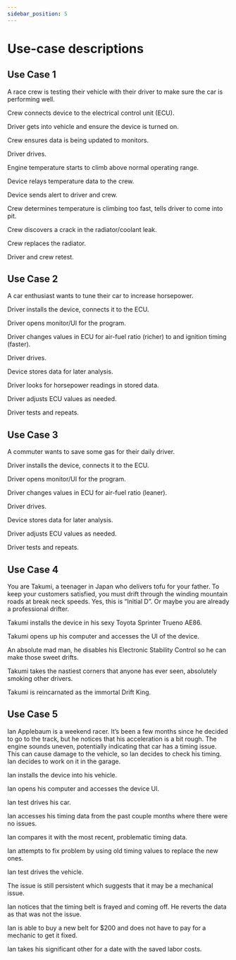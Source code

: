 ```yaml
---
sidebar_position: 5
---
```


# Use-case descriptions

## Use Case 1 

A race crew is testing their vehicle with their driver to make sure the car is performing well. 

Crew connects device to the electrical control unit (ECU). 

Driver gets into vehicle and ensure the device is turned on. 

Crew ensures data is being updated to monitors. 

Driver drives. 

Engine temperature starts to climb above normal operating range. 

Device relays temperature data to the crew. 

Device sends alert to driver and crew. 

Crew determines temperature is climbing too fast, tells driver to come into pit. 

Crew discovers a crack in the radiator/coolant leak. 

Crew replaces the radiator. 

Driver and crew retest. 

 

## Use Case 2 

A car enthusiast wants to tune their car to increase horsepower. 

Driver installs the device, connects it to the ECU. 

Driver opens monitor/UI for the program. 

Driver changes values in ECU for air-fuel ratio (richer) to and ignition timing (faster). 

Driver drives. 

Device stores data for later analysis. 

Driver looks for horsepower readings in stored data. 

Driver adjusts ECU values as needed. 

Driver tests and repeats. 

 

## Use Case 3 

A commuter wants to save some gas for their daily driver. 

Driver installs the device, connects it to the ECU. 

Driver opens monitor/UI for the program. 

Driver changes values in ECU for air-fuel ratio (leaner). 

Driver drives. 

Device stores data for later analysis. 

Driver adjusts ECU values as needed. 

Driver tests and repeats. 


## Use Case 4 

You are Takumi, a teenager in Japan who delivers tofu for your father. To keep your customers satisfied, you must drift through the winding mountain roads at break neck speeds. Yes, this is “Initial D”. Or maybe you are already a professional drifter. 

Takumi installs the device in his sexy Toyota Sprinter Trueno AE86. 

Takumi opens up his computer and accesses the UI of the device. 

An absolute mad man, he disables his Electronic Stability Control so he can make those sweet drifts. 

Takumi takes the nastiest corners that anyone has ever seen, absolutely smoking other drivers. 

Takumi is reincarnated as the immortal Drift King. 

 

## Use Case 5 

Ian Applebaum is a weekend racer. It’s been a few months since he decided to go to the track, but he notices that his acceleration is a bit rough. The engine sounds uneven, potentially indicating that car has a timing issue. This can cause damage to the vehicle, so Ian decides to check his timing. Ian decides to work on it in the garage. 

Ian installs the device into his vehicle. 

Ian opens his computer and accesses the device UI. 

Ian test drives his car. 

Ian accesses his timing data from the past couple months where there were no issues. 

Ian compares it with the most recent, problematic timing data. 

Ian attempts to fix problem by using old timing values to replace the new ones. 

Ian test drives the vehicle. 

The issue is still persistent which suggests that it may be a mechanical issue. 

Ian notices that the timing belt is frayed and coming off. He reverts the data as that was not the issue. 

Ian is able to buy a new belt for $200 and does not have to pay for a mechanic to get it fixed. 

Ian takes his significant other for a date with the saved labor costs. 
